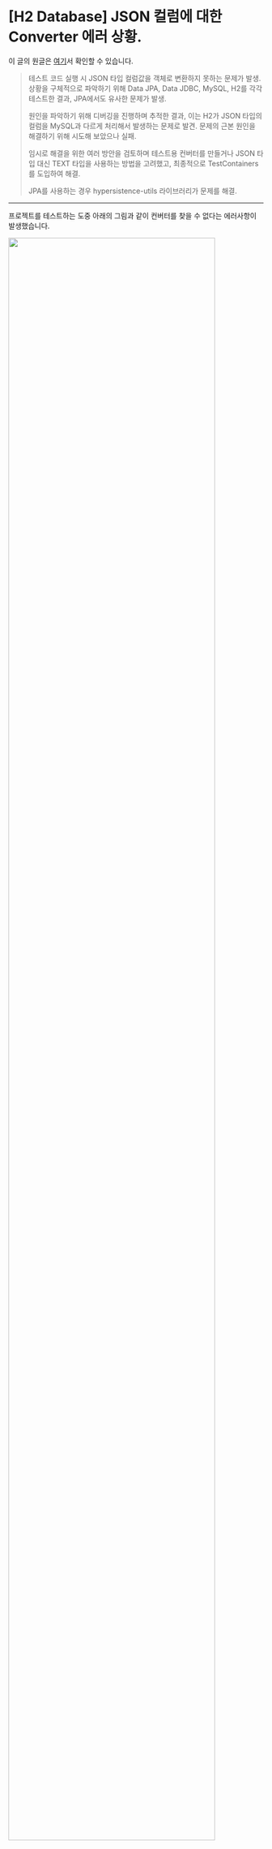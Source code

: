 [H2 Database] JSON 컬럼에 대한 Converter 에러 상황.
============================================

이 글의 원글은 [여기](https://medium.com/@gunhong951/h2-database-json-%EC%BB%AC%EB%9F%BC%EC%97%90-%EB%8C%80%ED%95%9C-converter-%EC%97%90%EB%9F%AC-%EC%83%81%ED%99%A9-bedaa2ac3938)서 확인할 수 있습니다.
> 테스트 코드 실행 시 JSON 타입 컬럼값을 객체로 변환하지 못하는 문제가 발생. 상황을 구체적으로 파악하기 위해 Data JPA, Data JDBC, MySQL, H2를 각각 테스트한 결과, JPA에서도 유사한 문제가 발생.
>
> 원인을 파악하기 위해 디버깅을 진행하며 추적한 결과, 이는 H2가 JSON 타입의 컬럼을 MySQL과 다르게 처리해서 발생하는 문제로 발견. 문제의 근본 원인을 해결하기 위해 시도해 보았으나 실패.
>
> 임시로 해결을 위한 여러 방안을 검토하며 테스트용 컨버터를 만들거나 JSON 타입 대신 TEXT 타입을 사용하는 방법을 고려했고, 최종적으로 TestContainers를 도입하여 해결.
>
> JPA를 사용하는 경우 hypersistence-utils 라이브러리가 문제를 해결.

---

프로젝트를 테스트하는 도중 아래의 그림과 같이 컨버터를 찾을 수 없다는 에러사항이 발생했습니다.

<img src="https://github.com/user-attachments/assets/2f42ec0d-ae5f-4a48-a774-475ff3a94387" width=90%>

저는 현재 Spring Data JDBC 을 사용하는 중이며, 혹시나 컨버터가 제대로 등록되지 않았는지 체크해 보았지만 컨버터는 제대로 등록되었습니다.

상황을 조금 더 구체적으로 테스트하기 위해 Data JPA, Data JDBC, H2, MySQL 을 번갈아 가며 살펴봤더니, 이러한 에러는 MySQL 로 개발할 때는 나타나지 않았으며 H2와 연결된 테스트 코드 실행 시에만 나타났습니다.

본 포스팅의 예제는 [여기](https://github.com/koo995/jsonConverter)서 확인하실 수 있습니다.

Data JPA 를 사용하는 경우,

> Error attempting to apply AttributeConverter

Data JDBC 를 사용하는 경우,

> No converter found capable of converting from type [byte[]] to type [your type]

와 같은 에러 메시지가 나타날 수 있습니다.

예시 상황을 재구성해서 테스트하기 위해 아래와 같은 코드를 구성해 보았습니다.
===========================================

```java
public class Member {
    @Id
    @Column("MEMBER_ID")
    private Long id;
    private String username;
    private Address address;

    public Member(String username, Address address) {
        this.username = username;
        this.address = address;
    } 
}
```
```java
public class Address {
    private String street;
    private String city;
    private String state;
    private String zip;

    public Address(String street, String city, String state, String zip) {
        this.street = street;
        this.city = city;
        this.state = state;
        this.zip = zip;
    }
}
```
```sql
CREATE TABLE MEMBER (
    MEMBER_ID BIGINT PRIMARY KEY AUTO_INCREMENT,
    USERNAME VARCHAR(255) NOT NULL,
    ADDRESS JSON
);
```

먼저, 결론부터 이야기하면 이는 H2 데이터베이스에서 JSON 타입을 처리하는 방식이 MySQL 과 달라서 나타나는 현상이였습니다.

<img src="https://miro.medium.com/v2/resize:fit:546/format:webp/1*_htWGco4lMxUewwjzbyibg.png" width=50%>
<img src="https://miro.medium.com/v2/resize:fit:1456/format:webp/1*Ah4a1O9kcYaaN1TIbvZ_Hw.jpeg" width=70%>

```sql
INSERT INTO MEMBER(USERNAME, ADDRESS) VALUES('테스트이름', '{"city":"seoul", "street":"nowon"}');
INSERT INTO MEMBER(USERNAME, ADDRESS) VALUES('테스트이름', JSON '{"city":"seoul", "street":"nowon"}');
```

H2 는 위와 같이 **첫번째 쿼리**를 실행하는 것으로 MEMBER_ID 3번 row와 같이 ADDRESS 컬럼에 escaped string 모양의 JSON이 저장될 수 있습니다.

(지금부터는 MEMBER_ID 을 생략하고 편하게 1, 2, 3번이라 하겠습니다.)

그리고 그리고 **두번째 쿼리**와 같이 **JSON 이라는 포멧을 지정**해주면 1, 2 번 row 와 같이 깔끔?한 형식으로 저장이 됩니다.

3번과 같은 escaped string JSON 형식을 [H2 에서는 **JSON String** 이라고 부르는 것으로 보입니다.](https://github.com/h2database/h2database/issues/3417#issuecomment-1027681852)

```
INSERT INTO MEMBER(USERNAME, ADDRESS) VALUES(?, ?);
INSERT INTO MEMBER(USERNAME, ADDRESS) VALUES(?, ? FORMAT JSON);
```

그리고 Data JPA, Data JDBC 를 사용하여 쿼리를 보내게되면 **첫번째**와 같은 쿼리가 날라가는 것을 본 적 있으실 겁니다.

**첫번째 쿼리**는 **3번 row** 와 같이 escaped string 형태의 JSON 데이터(Json String)이 저장됩니다.
**두번째 쿼리**와 같이 **FORMAT JSON**을 지정해주면 **1, 2 번 row** 처럼 저장이 되지만, 이는 Jdbc 를 직접 다루며 PreparedStatement을 사용해야 하기에 Data JPA, Data JDBC 를 사용하며 적용하기에는 어려움이 있습니다. 추가로 H2 문서에는 아래와 같이 방법이 적혀있습니다.

>[To set a JSON value with java.lang.String in a PreparedStatement use a FORMAT JSON data format (INSERT INTO TEST(ID, DATA) VALUES (?, ? FORMAT JSON)) or use setObject(parameter, jsonText, H2Type.JSON) instead of setString().](https://h2database.com/html/datatypes.html#json_type)

요약하면, 문자열을 String형식으로 JSON값을 넣지 말자.
쿼리 안에서는 FORMAT JSON을 써주거나, 자바 코드에서는 setObject()와 H2Type.JSON을 사용하라고 이야기합니다.

이제 MySQL 을 간단히 살펴보겠습니다.

```sql
INSERT INTO MEMBER(USERNAME, ADDRESS) VALUES('테스트이름', '{"city":"seoul", "street":"nowon"}');
INSERT INTO MEMBER(USERNAME, ADDRESS) VALUES(?, ?, ?);
```
<img src="https://miro.medium.com/v2/resize:fit:1400/format:webp/1*wdZiHSpKyblsmhul2J-5zw.png" width=70%>

[MySQL 에서 JSON 타입을 다루는 방법](https://dev.mysql.com/doc/refman/8.4/en/json.html#json-values)은 많지만, 위의 쿼리들과 같이 특정한 형식을 지정해주지 않더라도 익히 알고 있는 형태로 DB에 저장됩니다. 따라서 Data 접근 기술들을 사용했을 때도 문제가 없습니다.

지금쯤이면 여러분은 아마 H2 에서 1, 2번 row 와 3번 row 의 차이가 무엇인지 궁금하실 겁니다.
===========================================================

<img src="https://miro.medium.com/v2/resize:fit:1400/format:webp/1*Ah4a1O9kcYaaN1TIbvZ_Hw.jpeg" width=70%>

H2 에서는 아래와 같이 설명을 합니다.
>[Attempt to write a string without “FORMAT JSON” claues will cause implicit conversion of character string value to simple JSON with a string literal inside it ('text' -> JSON '"text"').](https://github.com/h2database/h2database/issues/3782#issuecomment-1517086930)
>
>[when you pass a string literal to a JSON column it is converted to a JSON String object. If you have a string literal with a JSON text, you need to mark it explicitly with the FORMAT JSON clause.](https://github.com/h2database/h2database/issues/2389#issuecomment-572945919)

요약하면, 이러한 현상은 우리가 데이터 접근 기술의 Converter 를 이용하여 Address 객체를 JSON 즉, **String 리터럴로 변환**하여 JSON 컬럼에 저장 할 때 H2에서 **암묵적인 변환**이 나타납니다. 그리고 그 결과는 3번 row 와 같이 escaped string 형식의 JSON String 이 저장됩니다.

<img src="https://miro.medium.com/v2/resize:fit:1400/format:webp/1*YnNrq6VCLaJJXHMK03cP6Q.png" width=90%>

위와 같이 INSERT 쿼리의 로그가 나타났다면, 실제 H2 에 저장될 땐 아래와 같은 쿼리가 실행될 것이고, 따라서 JSON String 형태로 저장됩니다.

```sql
INSERT INTO MEMBER(USERNAME, ADDRESS) VALUES('테스트이름', '{"city":"seoul", "street":"nowon"}');
```

그리고 이 데이터를 SELECT 하여 가져와보면 아래와 같이 escaped string 리터럴이 감싸진 것도 볼 수 있습니다.

<img src="https://miro.medium.com/v2/resize:fit:1400/format:webp/1*UrMXFpb7iFr3P14J-M7Olg.png" width=70%>

여기서 의문이 또 생길 수 있습니다.
====================

1.  저렇게 escaped string 데이터는 단순 JSON 이 아닌 varchar 인가?
2.  따옴표가 들어간 것과 컨버터가 작동하지 못하는 것이 무슨 연관이지?

먼저, 첫번째 의문.
-----------

escaped 처리된 데이터도 JSON 이 맞습니다. 실제로 JSON 타입이 아닌 String(varchar)은 유효한 JSON 이 아니라 INSERT 가 불가합니다. [H2 에서는 JSON 을 byte[] 또는 String 으로 다룹니다](https://h2database.com/html/grammar.html#json). 그리고 저장된 결과에도 차이가 나는데 byte[] 로 H2 JSON컬럼에 저장하면 JSON Object 가 저장되지만 JSON 텍스트를 가진 String 리터럴을 H2 JSON 컬럼에 저장한다면 String 리터럴 모양 그대로 escaping 되어 저장됩니다.

이제 두번째 의문입니다.
-------------

Data JDBC 를 사용할 때는, byte[] 에서 “Address" 으로 변환하는 컨버터를 찾을 수 없다는 아래와 같은 에러메시지가 나타났고

> No converter found capable of converting from type [byte[]] to type [Address]

Data JPA 를 사용할 때는, 아래와 같은 String 타입을 받는 생성자의 매개변수가 없다는 메시지가 출력되었습니다.

> Error attempting to apply AttributeConverter
> …
> Cannot construct instance of `Address` (although at least one Creator exists): no String-argument constructor/factory method to deserialize from String value (‘{“street”:”1234",”city”:”Main”,”state”:”St”,”zip”:”12345"}’)

먼저, Data JDBC 부터 살펴보겠습니다.
=========================

Data JDBC 는 컨버터(DB source value -> Address)를 선택할 때, DB 에서 제공하는 타입을 가지고 컨버터를 선택합니다. 이게 무슨 말이냐면, [H2는 저장된 값과 Java Object 의 매핑 방법에서 JSON 타입은 byte[] 타입으로 매핑합니다.](https://h2database.com/html/datatypes.html#json_type) 그리고 Data JDBC 는 쿼리 실행 후 얻은 결과(H2.ResultSet)에서 엔티티로 변환하고자 할 때 Converter 가 필요하고 이때, 적절한 Converter 의 타입을 찾는 데 있어서 H2.ResultSet 에 저장된 값의 타입을 힌트로 얻습니다. H2 는 이 과정에서 JSON 값인 경우 byte[] 타입을 전달합니다.

<img src="https://miro.medium.com/v2/resize:fit:1400/format:webp/1*T_OcUzqAiceQYiDOFVG3bA.png" width=70%>

그리고 그림으로 대략 표현하면 아래와 같은 흐름입니다.
(실제보다 많이 단순화한 것이라 이해를 위해 간단히 참고바랍니다.)

<img src="https://miro.medium.com/v2/resize:fit:1400/format:webp/1*K5GBMaYtUABA3tC5QuI-Bw.png" width=70%>

그래서 아래와 같은 String -> Address Converter 를 등록했더라도, 그것을 찾을 수 없다는 에러가 나타납니다.

```java
// Data JDBC 의 컨버터
@Slf4j
@RequiredArgsConstructor
@ReadingConverter
public class JsonToAddressConverter implements Converter<String, Address> {
    private final ObjectMapper objectMapper;

    @Override
    public Address convert(String source) {
        try {
            return objectMapper.readValue(source, Address.class);
        } catch (IOException e) {
            log.info("JSON 타입을 Address 객체로 변경에 실패했습니다.");
            throw new RuntimeException(e);
        }
    }
}
```

그렇다면 Converter 의 타입을 byte[] 로 하면 어떨까?
=======================================

H2 는 JSON 데이터를 byte[] 로 매핑하기 때문에 INSERT 시 String 타입이 아닌 byte[] 로 매핑하면 JSON 타입의 **읽기와 쓰기가 모두 정상**적으로 동작합니다. 하지만 MySQL 에서는 INSERT 할 때 에러가 나타납니다. 그리고 H2 만을 위해서 JSON 타입으로 다루어질 객체를 byte[] 로 바꾸는 것은 적절한 해결책이 되지 못합니다.

그러면 왜 MySQL은 String 으로 주고 받아도 예외가 발생하지 않는 걸까?
=============================================

[MySQL은 이 과정에서 JSON 값인 경우 String 타입을 매핑](https://github.com/mysql/mysql-connector-j/blob/release/9.x/src/main/user-impl/java/com/mysql/cj/jdbc/result/ResultSetImpl.java#L1229)합니다. 따라서 예외가 발생하지 않습니다.
(추가로 INSERT 할때도 String 타입으로 넣어야합니다. 그래서 byte[] 타입은 에러가 발생.)

이제 Data JPA 를 살펴보겠습니다.
======================

JPA 는 컨버터를 선택할 때 Data JDBC 와 다른 방법으로 작동합니다.
Data JDBC 는 연결된 DB의 Driver 에게 타입을 묻는 반면, JPA 는 변환하고자 하는 타입을 미리 정의하고 있습니다. 그리고 그 정의한 타입에 맞게 ResultSet 에서 값을 추출합니다.

그림으로 간단히 표현하면 아래와 같습니다.

<img src="https://miro.medium.com/v2/resize:fit:1400/format:webp/1*gxFe7-rMTefAuBzClvtX-Q.png" width=70%>

이러한 이유로 JPA 는 컨버터를 찾을 수 없다는 에러가 나타나지 않습니다. 하지만 DB로 부터 읽어온 값을 String 값으로 변환 후 아래와 같은 컨버터를 사용하게 되는데,

```java
// Data JPA 의 컨버터
@Slf4j
@RequiredArgsConstructor
@Converter(autoApply = true)
public class AddressConverter implements AttributeConverter<Address, String> {
    private final ObjectMapper objectMapper;

    @Override
    public String convertToDatabaseColumn(Address address) {
        try {
            return objectMapper.writeValueAsString(address);
        } catch (Exception e) {
            log.info("Address 타입을 Json 으로 변환할 수 없습니다.");
            throw new RuntimeException(e);
        }
    }

    @Override
    public Address convertToEntityAttribute(String source) {
        try {
            return objectMapper.readValue(source, Address.class);
        } catch (Exception e) {
            log.info("Json 타입을 Address 타입으로 변환할 수 없습니다.");
            throw new RuntimeException(e);
        }
    }
}
```

이 과정에서 String 타입의 source 값은 아래와 같습니다.

<img src="https://miro.medium.com/v2/resize:fit:1400/format:webp/1*yM9r2h0mWvuzS2eLx4IZEQ.png" width=70%>

ObjectMapper 은 이런 String 리터럴(escaping 된 문자열을 한번 더 감싼)을 Address 객체로 변환하지 못합니다. 그래서 에러 메시지가 출력되었습니다.

<img src="https://miro.medium.com/v2/resize:fit:1400/format:webp/1*Ah4a1O9kcYaaN1TIbvZ_Hw.jpeg" width=70%>

추가적으로, JPA는 1, 2번 row 와 같이 깔끔하게 저장되어 있는 JSON 데이터를 읽어오는 것은 잘 됩니다. 컨버터의 source 타입을 String 으로 하던 byte[]로 하던 모두 읽어올 수 있습니다. 왜냐면 Java 의 기본적인 입출력은 바이트 단위로 운반되는데 JPA 의 컨버터 타입을 byte[] 로 지정해 두었으면 byte[] 그대로 읽고, String 을 지정해 두었으면 읽어온 byte[] 단위의 값을 String 으로 변환합니다. 즉, 타입에 따라 적절한 변환 전략을 선택합니다.
하지만 Data Jdbc 는 여전히 H2 사용시 source 가 byte[] 타입이 아니면 컨버팅할 수 없습니다.

그렇다면 컨버팅이 안되는 문제를 어떻게 해결할까요?
============================

아직 Data Jdbc 에서 이 문제가 해결되진 못한 것 같습니다. 개인적으로 오픈소스에 기여하고 싶은 욕심이 생겨서 원인을 찾아보았지만,

1.  데이터를 INSERT 할 때 H2 는 JSON 포멧을 지정해줘야 함. 아니면 byte[] 타입으로 컨버팅하여 저장해야함. → MySQL 은 에러 발생
2.  H2, MySQL에서 같은 Json 값을 서로 다른 타입으로 전달함 → 매칭 되는 컨버터의 타입이 달라짐.

이러한 여러 DB의 dialect 을 범용적으로 처리하기 위해서는 단순히 소스 코드 몇 줄 수정한다고 해결될 것이 아니였습니다.

그래서 현재 선택할 수 있는 최선의 방법은 3가지가 있습니다.

먼저, Spring Boot Profile 을 분리하여 테스트 코드에서는 H2 전용 컨버터를 등록하는 방법을 적용합니다. 이 컨버터는 byte[] ←→ Address 을 변환합니다.

두번째는, H2와 MySQL의 JSON 타입으로 설정한 필드를 Varchar 또는 Text 타입으로 변경합니다. 변경된 필드에 JSON 형태의 문자열을 저장하는 것으로 위의 이슈를 해결할 수 있습니다.

세번째로는 Docker 컨테이너 위에서 테스트코드를 수행하는 방법도 있습니다. Docker 컨테이너에서 MySQL DB서버를 띄우고 그 위에서 테스트 코드가 수행됩니다. 이 방법은 운영환경과 테스트 환경을 일치시킬 수 있다는 점에서 장점이 되지만, 테스트 코드를 한번 수행하는 데 있어서 시간이 오래걸린다는 단점이 있습니다.

저의 경우는 두번째 방법을 선택했는데, 첫번째 방법인 Profile을 분리하여 H2용의 컨버터를 생성하는 방법은 추후 관리가 복잡해질 우려가 있다고 판단했습니다. 만약 DB에 JSON으로 변환해서 관리해야 할 클래스가 많아질수록 그 클래스들에 대해 모두 별도의 테스트용 컨버터를 준비해야 합니다. 따라서 저는 H2와 MySQL 모두에게서 dialect차이를 타협할 방법을 원했기에 Text타입으로 저장하는 두번째 방법을 선택했습니다.

한편, JPA 에서는 2021년 MySQL, Oracle, PostgreSQL, H2 와 같은 DB를 사용할 때 JSON 타입 변환을 가능하게 한 [hypersistence-utils](https://github.com/vladmihalcea/hypersistence-utils) 를 Vlad Mihalcea(알고보니 Hibernate 진영에서 매우 유명하신 분..!)님이 만들어 주셨습니다. 아직 이 코드를 분해해 보지는 않았지만, JSON 데이터를 INSERT 할 때 어떤 방법을 적용했는지 힌트를 얻을 수 있지 않을까 생각해서 추후 시도해 보겠습니다.

아래의 링크를 참고해주세요!

[How to map a JSON column with H2, JPA, and Hibernate](https://stackoverflow.com/questions/39620317/how-to-map-a-json-column-with-h2-jpa-and-hibernate/67467069?stw=2&source=post_page-----bedaa2ac3938--------------------------------#67467069)
